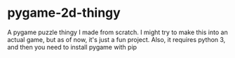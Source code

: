 # pygame-2d-thingy
A pygame puzzle thingy I made from scratch. I might try to make this into an actual game, but as of now, it's just a fun project.
Also, it requires python 3, and then you need to install pygame with pip
